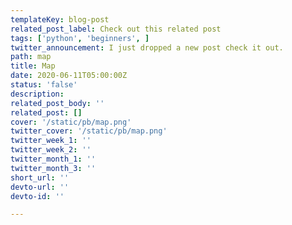 ```yaml
---
templateKey: blog-post
related_post_label: Check out this related post
tags: ['python', 'beginners', ]
twitter_announcement: I just dropped a new post check it out.
path: map
title: Map
date: 2020-06-11T05:00:00Z
status: 'false'
description:
related_post_body: ''
related_post: []
cover: '/static/pb/map.png'
twitter_cover: '/static/pb/map.png'
twitter_week_1: ''
twitter_week_2: ''
twitter_month_1: ''
twitter_month_3: ''
short_url: ''
devto-url: ''
devto-id: ''

---
```


<!--
<p style='text-align: center'>
<a href='https://waylonwalker.com/blog/map'>
  <img
    style='width:500px; max-width:80%; margin: auto;'
    src="https://waylonwalker.com/map.png"
    alt="Read more from the Map article"
  />
  </a>
</p>

-->
